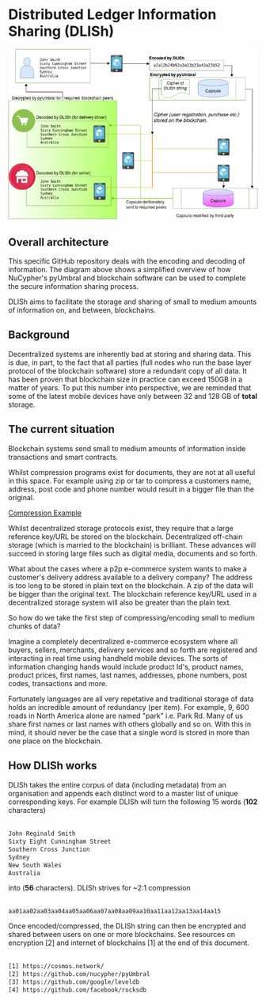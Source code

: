 # Distributed Ledger Information Sharing (DLISh)

![DLISh architecture](https://github.com/CyberMiles/tim-research/blob/master/distributed_ledger_information_sharing_DLISh/images/dlish_architecture.png)

## Overall architecture
This specific GitHub repository deals with the encoding and decoding of information. The diagram above shows a simplified overview of how NuCypher's pyUmbral and blockchain software can be used to complete the secure information sharing process.

DLISh aims to facilitate the storage and sharing of small to medium amounts of information on, and between, blockchains.

## Background
Decentralized systems are inherently bad at storing and sharing data. This is due, in part, to the fact that all parties (full nodes who run the base layer protocol of the blockchain software) store a redundant copy of all data. It has been proven that blockchain size in practice can exceed 150GB in a matter of years. To put this number into perspective, we are reminded that some of the latest mobile devices have only between 32 and 128 GB of **total** storage.

## The current situation
Blockchain systems send small to medium amounts of information inside transactions and smart contracts. 

Whilst compression programs exist for documents, they are not at all useful in this space. For example using zip or tar to compress a customers name, address, post code and phone number would result in a bigger file than the original.

[Compression Example](https://github.com/CyberMiles/tim-research/blob/master/distributed_ledger_information_sharing_DLISh/images/compress_example.png)

Whilst decentralized storage protocols exist, they require that a large reference key/URL be stored on the blockchain. Decentralized off-chain storage (which is married to the blockchain) is brilliant. These advances will succeed in storing large files such as digital media, documents and so forth.

What about the cases where a p2p e-commerce system wants to make a customer's delivery address available to a delivery company? The address is too long to be stored in plain text on the blockchain. A zip of the data will be bigger than the original text. The blockchain reference key/URL used in a decentralized storage system will also be greater than the plain text.

So how do we take the first step of compressing/encoding small to medium chunks of data?

Imagine a completely decentralized e-commerce ecosystem where all buyers, sellers, merchants, delivery services and so forth are registered and interacting in real time using handheld mobile devices. The sorts of information changing hands would include product Id's, product names, product prices, first names, last names, addresses, phone numbers, post codes, transactions and more.

Fortunately languages are all very repetative and traditional storage of data holds an incredible amount of redundancy (per item). For example, 9, 600 roads in North America alone are named "park" i.e. Park Rd. Many of us share first names or last names with others globally and so on. With this in mind, it should never be the case that a single word is stored in more than one place on the blockchain. 

## How DLISh works
DLISh takes the entire corpus of data (including metadata) from an organisation and appends each distinct word to a master list of unique corresponding keys. For example DLISh will turn the following 15 words (**102** characters)

```

John Reginald Smith
Sixty Eight Cunningham Street
Southern Cross Junction
Sydney
New South Wales
Australia

```

into (**56** characters). DLISh strives for ~2:1 compression

```

aa01aa02aa03aa04aa05aa06aa07aa08aa09aa10aa11aa12aa13aa14aa15

```

Once encoded/compressed, the DLISh string can then be encrypted and shared between users on one or more blockchains. See resources on encryption [2] and internet of blockchains [1] at the end of this document.


```

[1] https://cosmos.network/
[2] https://github.com/nucypher/pyUmbral
[3] https://github.com/google/leveldb
[4] https://github.com/facebook/rocksdb

```


